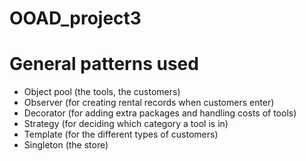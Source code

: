 # OOAD_project3

# General patterns used

- Object pool (the tools, the customers)
- Observer (for creating rental records when customers enter)
- Decorator (for adding extra packages and handling costs of tools)
- Strategy (for deciding which category a tool is in)
- Template (for the different types of customers)
- Singleton (the store)
